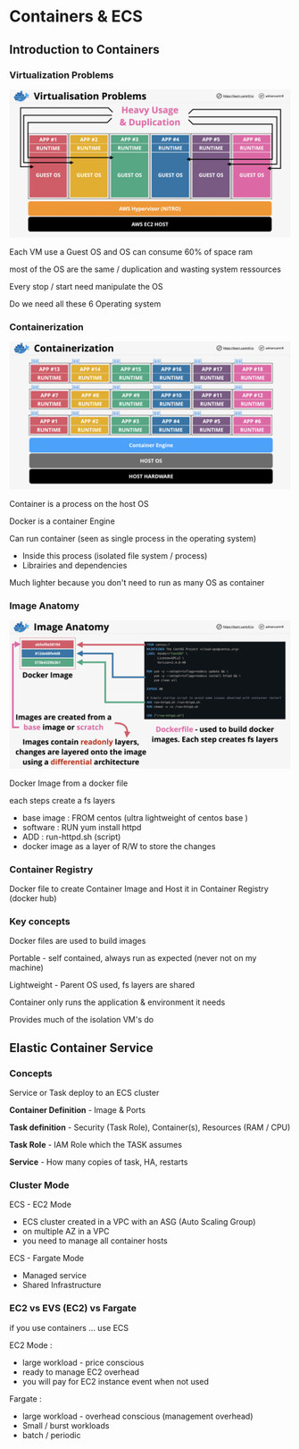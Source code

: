 # Containers & ECS

## Introduction to Containers

### Virtualization Problems

![](VirtualizationProblems.png)

Each VM use a Guest OS and OS can consume 60% of space ram

most of the OS are the same / duplication and wasting system ressources

Every stop / start need manipulate the OS

Do we need all these 6 Operating system

### Containerization

![](Containerization.png)

Container is a process on the host OS

Docker is a container Engine

Can run container (seen as single process in the operating system)

- Inside this process (isolated file system / process)
- Librairies and dependencies

Much lighter because you don't need to run as many OS as container

### Image Anatomy

![](ImageAnatomy.png)

Docker Image from a docker file

each steps create a fs layers

- base image : FROM centos (ultra lightweight of centos base )
- software : RUN yum install httpd
- ADD : run-httpd.sh (script)
- docker image as a layer of R/W to store the changes

### Container Registry

Docker file to create Container Image and Host it in Container Registry (docker hub)

### Key concepts

Docker files are used to build images

Portable - self contained, always run as expected (never not on my machine)

Lightweight - Parent OS used, fs layers are shared

Container only runs the application & environment it needs

Provides much of the isolation VM's do

## Elastic Container Service

### Concepts

Service or Task deploy to an ECS cluster

**Container Definition** - Image & Ports

**Task definition** - Security (Task Role), Container(s), Resources (RAM / CPU)

**Task Role** - IAM Role which the TASK assumes

**Service** - How many copies of task, HA, restarts

### Cluster Mode

ECS - EC2 Mode

- ECS cluster created in a VPC with an ASG (Auto Scaling Group)
- on multiple AZ in a VPC
- you need to manage all container hosts

ECS - Fargate Mode

- Managed service
- Shared Infrastructure

### EC2 vs EVS (EC2) vs Fargate

if you use containers ... use ECS

EC2 Mode : 

- large workload - price conscious
- ready to manage EC2 overhead
- you will pay for EC2 instance event when not used

Fargate : 

- large workload - overhead conscious (management overhead)
- Small / burst workloads
- batch / periodic

